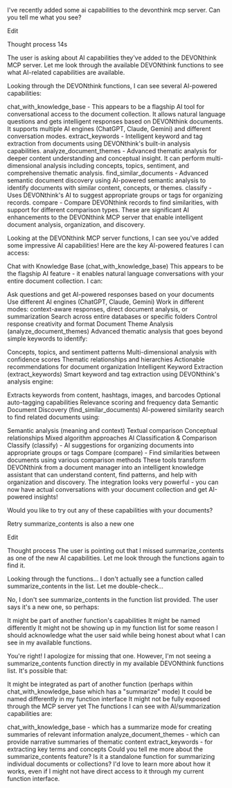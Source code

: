 I've recently added some ai capabilities to the devonthink mcp server. Can you tell me what you see?

Edit

Thought process
14s

The user is asking about AI capabilities they've added to the DEVONthink MCP server. Let me look through the available DEVONthink functions to see what AI-related capabilities are available.

Looking through the DEVONthink functions, I can see several AI-powered capabilities:

chat_with_knowledge_base - This appears to be a flagship AI tool for conversational access to the document collection. It allows natural language questions and gets intelligent responses based on DEVONthink documents. It supports multiple AI engines (ChatGPT, Claude, Gemini) and different conversation modes.
extract_keywords - Intelligent keyword and tag extraction from documents using DEVONthink's built-in analysis capabilities.
analyze_document_themes - Advanced thematic analysis for deeper content understanding and conceptual insight. It can perform multi-dimensional analysis including concepts, topics, sentiment, and comprehensive thematic analysis.
find_similar_documents - Advanced semantic document discovery using AI-powered semantic analysis to identify documents with similar content, concepts, or themes.
classify - Uses DEVONthink's AI to suggest appropriate groups or tags for organizing records.
compare - Compare DEVONthink records to find similarities, with support for different comparison types.
These are significant AI enhancements to the DEVONthink MCP server that enable intelligent document analysis, organization, and discovery.

Looking at the DEVONthink MCP server functions, I can see you've added some impressive AI capabilities! Here are the key AI-powered features I can access:

Chat with Knowledge Base (chat_with_knowledge_base)
This appears to be the flagship AI feature - it enables natural language conversations with your entire document collection. I can:

Ask questions and get AI-powered responses based on your documents
Use different AI engines (ChatGPT, Claude, Gemini)
Work in different modes: context-aware responses, direct document analysis, or summarization
Search across entire databases or specific folders
Control response creativity and format
Document Theme Analysis (analyze_document_themes)
Advanced thematic analysis that goes beyond simple keywords to identify:

Concepts, topics, and sentiment patterns
Multi-dimensional analysis with confidence scores
Thematic relationships and hierarchies
Actionable recommendations for document organization
Intelligent Keyword Extraction (extract_keywords)
Smart keyword and tag extraction using DEVONthink's analysis engine:

Extracts keywords from content, hashtags, images, and barcodes
Optional auto-tagging capabilities
Relevance scoring and frequency data
Semantic Document Discovery (find_similar_documents)
AI-powered similarity search to find related documents using:

Semantic analysis (meaning and context)
Textual comparison
Conceptual relationships
Mixed algorithm approaches
AI Classification & Comparison
Classify (classify) - AI suggestions for organizing documents into appropriate groups or tags
Compare (compare) - Find similarities between documents using various comparison methods
These tools transform DEVONthink from a document manager into an intelligent knowledge assistant that can understand content, find patterns, and help with organization and discovery. The integration looks very powerful - you can now have actual conversations with your document collection and get AI-powered insights!

Would you like to try out any of these capabilities with your documents?




Retry
summarize_contents is also a new one

Edit

Thought process
The user is pointing out that I missed summarize_contents as one of the new AI capabilities. Let me look through the functions again to find it.

Looking through the functions... I don't actually see a function called summarize_contents in the list. Let me double-check...

No, I don't see summarize_contents in the function list provided. The user says it's a new one, so perhaps:

It might be part of another function's capabilities
It might be named differently
It might not be showing up in my function list for some reason
I should acknowledge what the user said while being honest about what I can see in my available functions.

You're right! I apologize for missing that one. However, I'm not seeing a summarize_contents function directly in my available DEVONthink functions list. It's possible that:

It might be integrated as part of another function (perhaps within chat_with_knowledge_base which has a "summarize" mode)
It could be named differently in my function interface
It might not be fully exposed through the MCP server yet
The functions I can see with AI/summarization capabilities are:

chat_with_knowledge_base - which has a summarize mode for creating summaries of relevant information
analyze_document_themes - which can provide narrative summaries of thematic content
extract_keywords - for extracting key terms and concepts
Could you tell me more about the summarize_contents feature? Is it a standalone function for summarizing individual documents or collections? I'd love to learn more about how it works, even if I might not have direct access to it through my current function interface.
